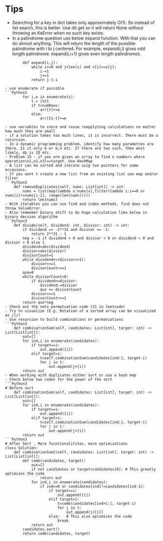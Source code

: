 # Tips

- Searching for a key in dict takes only approximately O(1). So instead of list search, this is better. Use dit.get so it will return None without throwing an KeError when no such key exists.
- In a palindrome question use below expand function. With that you can do almost anything. This will return the length of the possible palindrome with i to j centered. For example, expand(i,i) gives odd length palindrome. expand(i,i+1) gives even length palindromes.

```Python3
        def expand(i,j):
            while i>=0 and j<len(s) and s[i]==s[j]:
                i-=1
                j+=1
            return j-1-i

- use enumerate if possible
```Python3
        for i,e in enumerate(s):
            t = i%t1 
            if t<numRows:
                arr[t]+=e
            else:
                arr[t1-t]+=e

- use variables to store and reuse reapplyting calculations no matter how much they are small
- if a solution takes too much lines, it is incorrect. There must be a recursion.
- In a dynamic programming problem, identify how many parametres are there. Is it only m or m,n etc. If there are two such, then most likely, dp is 2D etc.
- Problem 15 - if you are given an array to find n numbers where operation(n1,n2,n3)==target. Use HashMap
- A list can be sorted and iterate usig two pointers for some occasions.
- If you want t create a new list from an existing list use map and/or filter
```Python3
    def removeDuplicates(self, nums: List[int]) -> int:
        nums = list(map(lambda x:nums[x],filter(lambda i:i==0 or nums[i]!=nums[i-1], range(len(nums)))))
        return len(nums)
- With iterables you can use find and index methods. find does not throw ValueError.
- Also remmeber binary shift to do huge calculation like below in binary decsion algorithm
```Python3
    def divide(self, dividend: int, divisor: int) -> int:
        if dividend == -2**31 and divisor == -1:
            return 2**31 - 1
        neg = -1 if dividend > 0 and divisor < 0 or dividend < 0 and divisor > 0 else 1
        dividend=abs(dividend)
        divisor=abs(divisor)
        divisorCount=1
        while dividend>=(divisor<<1):
            divisor<<=1
            divisorCount<<=1
        quo=0
        while divisorCount>0:
            if dividend>=divisor:
                dividend-=divisor
                quo += divisorCount
            divisor>>=1
            divisorCount>>=1
        return quo*neg
- Check out the netx permatuation code (31 in leetcode)
- Try to visualize (E.g. Rotation of a sorted array can be visualized as /|/)
- Use resursion to build combinations or permatuations
```Python3
    def combinationSum(self, candidates: List[int], target: int) -> List[List[int]]:
        out=[]
        for ind,i in enumerate(candidates):
            if target==i:
                out.append([i])
            elif target>i:
                t=self.combinationSum(candidates[ind:], target-i)
                for j in t:
                    out.append(j+[i])
        return out
- When working with duplicates either sort or use a hash map
- Check below two codes for the power of the sort
```Python3
# Before sort
    def combinationSum(self, candidates: List[int], target: int) -> List[List[int]]:
        out=[]
        for ind,i in enumerate(candidates):
            if target==i:
                out.append([i])
            elif target>i:
                t=self.combinationSum(candidates[ind:], target-i)
                for j in t:
                    out.append(j+[i])
        return out
```Python3
# After Sort , More fucntionalitites, more optimizations
class Solution:
    def combinationSum2(self, candidates: List[int], target: int) -> List[List[int]]:
        def comb(candidates, target):
            out=[]
            if not candidates or target<candidates[0]: # This greatly optimizes the code
                return out
            for ind,i in enumerate(candidates):
                if ind==0 or candidates[ind]!=candidates[ind-1]:
                    if target==i:
                        out.append([i])
                    elif target>i:
                        t=comb(candidates[ind+1:], target-i)
                        for j in t:
                            out.append(j+[i])
                    else:   # This also optimizes the code
                        break
            return out
        candidates.sort()
        return comb(candidates, target)
